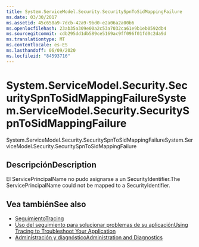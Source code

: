 ```yaml
---
title: System.ServiceModel.Security.SecuritySpnToSidMappingFailure
ms.date: 03/30/2017
ms.assetid: 45c658a9-7dcb-42a9-9bd0-e2a06a2a00b6
ms.openlocfilehash: 23ab35a309e00a2c53a7032ca61e9b1eb0592db4
ms.sourcegitcommit: cdb295dd1db589ce5169ac9ff096f01fd0c2da9d
ms.translationtype: MT
ms.contentlocale: es-ES
ms.lasthandoff: 06/09/2020
ms.locfileid: "84593716"
---
```

# <a name="systemservicemodelsecuritysecurityspntosidmappingfailure"></a><span data-ttu-id="45107-102">System.ServiceModel.Security.SecuritySpnToSidMappingFailure</span><span class="sxs-lookup"><span data-stu-id="45107-102">System.ServiceModel.Security.SecuritySpnToSidMappingFailure</span></span>
<span data-ttu-id="45107-103">System.ServiceModel.Security.SecuritySpnToSidMappingFailure</span><span class="sxs-lookup"><span data-stu-id="45107-103">System.ServiceModel.Security.SecuritySpnToSidMappingFailure</span></span>  
  
## <a name="description"></a><span data-ttu-id="45107-104">Descripción</span><span class="sxs-lookup"><span data-stu-id="45107-104">Description</span></span>  
 <span data-ttu-id="45107-105">El ServicePrincipalName no pudo asignarse a un SecurityIdentifier.</span><span class="sxs-lookup"><span data-stu-id="45107-105">The ServicePrincipalName could not be mapped to a SecurityIdentifier.</span></span>  
  
## <a name="see-also"></a><span data-ttu-id="45107-106">Vea también</span><span class="sxs-lookup"><span data-stu-id="45107-106">See also</span></span>

- [<span data-ttu-id="45107-107">Seguimiento</span><span class="sxs-lookup"><span data-stu-id="45107-107">Tracing</span></span>](index.md)
- [<span data-ttu-id="45107-108">Uso del seguimiento para solucionar problemas de su aplicación</span><span class="sxs-lookup"><span data-stu-id="45107-108">Using Tracing to Troubleshoot Your Application</span></span>](using-tracing-to-troubleshoot-your-application.md)
- [<span data-ttu-id="45107-109">Administración y diagnóstico</span><span class="sxs-lookup"><span data-stu-id="45107-109">Administration and Diagnostics</span></span>](../index.md)
